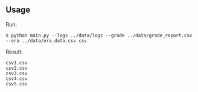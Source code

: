 ## Usage

Run:

```
$ python main.py --logs ../data/logs --grade ../data/grade_report.csv --ora ../data/ora_data.csv csv
```

Result:

```
csv1.csv
csv2.csv
csv3.csv
csv4.csv
csv5.csv
```
